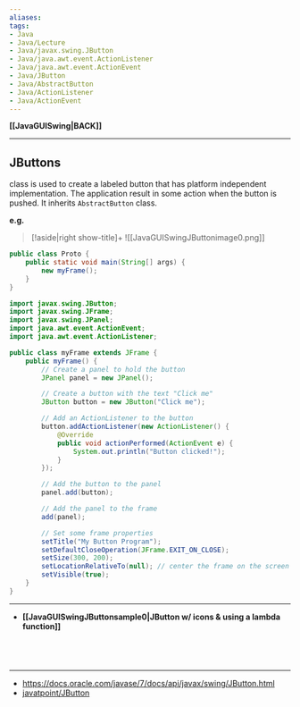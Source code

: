 ```yaml
---
aliases:
tags:
- Java
- Java/Lecture
- Java/javax.swing.JButton
- Java/java.awt.event.ActionListener
- Java/java.awt.event.ActionEvent
- Java/JButton
- Java/AbstractButton
- Java/ActionListener
- Java/ActionEvent
---
```

**[[JavaGUISwing|BACK]]**

---
## JButtons
class is used to create a labeled button that has platform independent implementation. The application result in some action when the button is pushed. It inherits `AbstractButton` class.

**e.g.**
>[!aside|right show-title]+
> ![[JavaGUISwingJButtonimage0.png]]

```java
public class Proto {
    public static void main(String[] args) {
        new myFrame();
    }
}
```
```java
import javax.swing.JButton;
import javax.swing.JFrame;
import javax.swing.JPanel;
import java.awt.event.ActionEvent;
import java.awt.event.ActionListener;

public class myFrame extends JFrame {
    public myFrame() {
        // Create a panel to hold the button
        JPanel panel = new JPanel();

        // Create a button with the text "Click me"
        JButton button = new JButton("Click me");

        // Add an ActionListener to the button
        button.addActionListener(new ActionListener() {
            @Override
            public void actionPerformed(ActionEvent e) {
                System.out.println("Button clicked!");
            }
        });

        // Add the button to the panel
        panel.add(button);

        // Add the panel to the frame
        add(panel);

        // Set some frame properties
        setTitle("My Button Program");
        setDefaultCloseOperation(JFrame.EXIT_ON_CLOSE);
        setSize(300, 200);
        setLocationRelativeTo(null); // center the frame on the screen
        setVisible(true);
    }
}
```
---
- **[[JavaGUISwingJButtonsample0|JButton w/ icons & using a lambda function]]**

<br>

# 
---
- https://docs.oracle.com/javase/7/docs/api/javax/swing/JButton.html
- [javatpoint/JButton](https://www.javatpoint.com/java-jbutton#:~:text=The%20JButton%20class%20is%20used,It%20inherits%20AbstractButton%20class.)